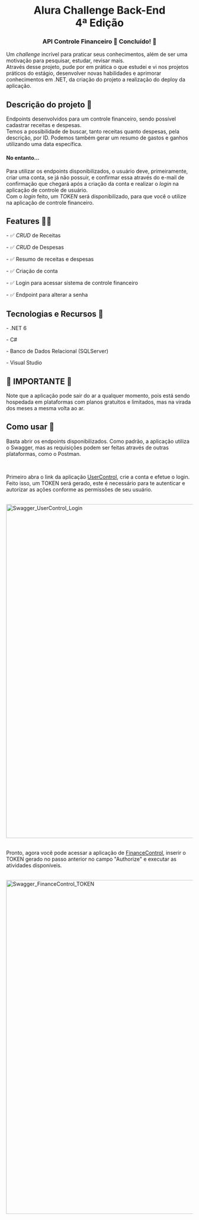 <h1 align="center">
   Alura Challenge Back-End <br>
   4ª Edição
</h1>
<h3 align="center">API Controle Financeiro 💸 Concluído! 🚀</h3>
<div>
   <p>
      Um <i>challenge</i> incrível para praticar seus conhecimentos, além de ser uma motivação para pesquisar, estudar, revisar mais. <br>
      Através desse projeto, pude por em prática o que estudei e vi nos projetos práticos do estágio, desenvolver novas habilidades e aprimorar conhecimentos em .NET, da criação do projeto a realização do deploy da aplicação. <br>
   </p>
</div>
<div>
   <h2>
      Descrição do projeto 📖
   </h2>
</div>
<div>
   <p>
      Endpoints desenvolvidos para um controle financeiro, sendo possível cadastrar receitas e despesas. <br/>
      Temos a possibilidade de buscar, tanto receitas quanto despesas, pela descrição, por ID. Podemos também  gerar um resumo de gastos e ganhos utilizando uma data específica. 
   <h4>No entanto...</h4>
   Para utilizar os endpoints disponibilizados, o usuário deve, primeiramente, criar uma conta, se já não possuir, e confirmar essa através do e-mail de confirmação que chegará após a criação da conta e realizar o <i>login</i> na aplicação de controle de usuário. <br/>
   Com o <i>login</i> feito, um <i>TOKEN</i> será disponibilizado, para que você o utilize na aplicação de controle financeiro. 
   </p>
</div>
<div>
   <h2>Features 👨‍💻</h2>
   <p>- ✅ <i>CRUD</i> de Receitas </p>
   <p>- ✅ <i>CRUD</i> de Despesas </p>
   <p>- ✅  Resumo de receitas e despesas </p>
   <p>- ✅ Criação de conta</p> 
   <p>- ✅ Login para acessar sistema de controle financeiro</p>
   <p>- ✅ Endpoint para alterar a senha </p>
</div>
<div>
   <h2>Tecnologias e Recursos 🔧</h2>
   <div>
      <p>- .NET 6</p>
      <p>- C#</p>
      <p>- Banco de Dados Relacional (SQLServer)</p>
      <p>- Visual Studio </p>
   </div>
</div>
<div>
   <h2> 🚨 IMPORTANTE 🚨 </h2>
   <p>Note que a aplicação pode sair do ar a qualquer momento, pois está sendo hospedada em plataformas com planos gratuitos e limitados, mas na virada dos meses a mesma volta ao ar.</p>
</div>
<div>
   <h2>Como usar 🤔</h2>
      <div>
         <p>
            Basta abrir os endpoints disponibilizados. Como padrão, a aplicação utiliza o Swagger, 
            mas as requisições podem ser feitas através de outras plataformas, como o Postman.
         </p>
         </br> 
         <p>
            Primeiro abra o link da aplicação <a href="https://usercontrol.up.railway.app/swagger/index.html">UserControl</a>, 
            crie a conta e efetue o login. Feito isso, um TOKEN será gerado, este é necessário para te autenticar e autorizar as ações
            conforme as permissões de seu usuário.
         </p>
         </br> 
               <img width="900" alt="Swagger_UserControl_Login" src="https://github.com/LucassPimentel/ChallengeAluraBackend/assets/95232367/ae5fe6eb-9e83-40b4-9374-47d3f29754e3">
         </br> </br> 
         <p>
           Pronto, agora você pode acessar a aplicação de <a href="https://financecontrol.up.railway.app/swagger/index.html">FinanceControl</a>, 
            inserir o TOKEN gerado no passo anterior no campo "Authorize" e executar as atividades disponíveis.
         </p>
         </br> 
            <img width="900" alt="Swagger_FinanceControl_TOKEN" src="https://github.com/LucassPimentel/ChallengeAluraBackend/assets/95232367/47761c24-9c27-4c7f-8827-bc4106f2d9b2">
      </div>
</div>
